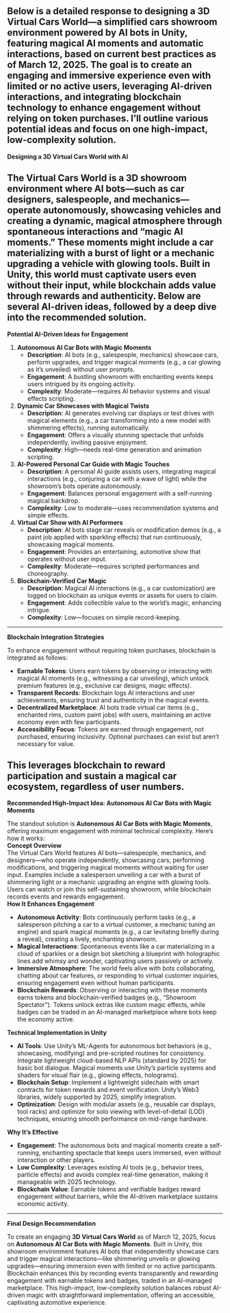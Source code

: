 Below is a detailed response to designing a **3D Virtual Cars World**—a simplified cars showroom environment powered by AI bots in Unity, featuring magical AI moments and automatic interactions, based on current best practices as of March 12, 2025\. The goal is to create an engaging and immersive experience even with limited or no active users, leveraging AI-driven interactions, and integrating blockchain technology to enhance engagement without relying on token purchases. I’ll outline various potential ideas and focus on one high-impact, low-complexity solution.  
---

**Designing a 3D Virtual Cars World with AI**

The **Virtual Cars World** is a 3D showroom environment where AI bots—such as car designers, salespeople, and mechanics—operate autonomously, showcasing vehicles and creating a dynamic, magical atmosphere through spontaneous interactions and “magic AI moments.” These moments might include a car materializing with a burst of light or a mechanic upgrading a vehicle with glowing tools. Built in Unity, this world must captivate users even without their input, while blockchain adds value through rewards and authenticity. Below are several AI-driven ideas, followed by a deep dive into the recommended solution.  
---

**Potential AI-Driven Ideas for Engagement**

1. **Autonomous AI Car Bots with Magic Moments**  
   * **Description**: AI bots (e.g., salespeople, mechanics) showcase cars, perform upgrades, and trigger magical moments (e.g., a car glowing as it’s unveiled) without user prompts.  
   * **Engagement**: A bustling showroom with enchanting events keeps users intrigued by its ongoing activity.  
   * **Complexity**: Moderate—requires AI behavior systems and visual effects scripting.  
2. **Dynamic Car Showcases with Magical Twists**  
   * **Description**: AI generates evolving car displays or test drives with magical elements (e.g., a car transforming into a new model with shimmering effects), running automatically.  
   * **Engagement**: Offers a visually stunning spectacle that unfolds independently, inviting passive enjoyment.  
   * **Complexity**: High—needs real-time generation and animation scripting.  
3. **AI-Powered Personal Car Guide with Magic Touches**  
   * **Description**: A personal AI guide assists users, integrating magical interactions (e.g., conjuring a car with a wave of light) while the showroom’s bots operate autonomously.  
   * **Engagement**: Balances personal engagement with a self-running magical backdrop.  
   * **Complexity**: Low to moderate—uses recommendation systems and simple effects.  
4. **Virtual Car Show with AI Performers**  
   * **Description**: AI bots stage car reveals or modification demos (e.g., a paint job applied with sparkling effects) that run continuously, showcasing magical moments.  
   * **Engagement**: Provides an entertaining, automotive show that operates without user input.  
   * **Complexity**: Moderate—requires scripted performances and choreography.  
5. **Blockchain-Verified Car Magic**  
   * **Description**: Magical AI interactions (e.g., a car customization) are logged on blockchain as unique events or assets for users to claim.  
   * **Engagement**: Adds collectible value to the world’s magic, enhancing intrigue.  
   * **Complexity**: Low—focuses on simple record-keeping.

---

**Blockchain Integration Strategies**

To enhance engagement without requiring token purchases, blockchain is integrated as follows:

* **Earnable Tokens**: Users earn tokens by observing or interacting with magical AI moments (e.g., witnessing a car unveiling), which unlock premium features (e.g., exclusive car designs, magic effects).  
* **Transparent Records**: Blockchain logs AI interactions and user achievements, ensuring trust and authenticity in the magical events.  
* **Decentralized Marketplace**: AI bots trade virtual car items (e.g., enchanted rims, custom paint jobs) with users, maintaining an active economy even with few participants.  
* **Accessibility Focus**: Tokens are earned through engagement, not purchased, ensuring inclusivity. Optional purchases can exist but aren’t necessary for value.

This leverages blockchain to reward participation and sustain a magical car ecosystem, regardless of user numbers.  
---

**Recommended High-Impact Idea: Autonomous AI Car Bots with Magic Moments**

The standout solution is **Autonomous AI Car Bots with Magic Moments**, offering maximum engagement with minimal technical complexity. Here’s how it works:  
**Concept Overview**  
The Virtual Cars World features AI bots—salespeople, mechanics, and designers—who operate independently, showcasing cars, performing modifications, and triggering magical moments without waiting for user input. Examples include a salesperson unveiling a car with a burst of shimmering light or a mechanic upgrading an engine with glowing tools. Users can watch or join this self-sustaining showroom, while blockchain records events and rewards engagement.  
**How It Enhances Engagement**

* **Autonomous Activity**: Bots continuously perform tasks (e.g., a salesperson pitching a car to a virtual customer, a mechanic tuning an engine) and spark magical moments (e.g., a car levitating briefly during a reveal), creating a lively, enchanting showroom.  
* **Magical Interactions**: Spontaneous events like a car materializing in a cloud of sparkles or a design bot sketching a blueprint with holographic lines add whimsy and wonder, captivating users passively or actively.  
* **Immersive Atmosphere**: The world feels alive with bots collaborating, chatting about car features, or responding to virtual customer inquiries, ensuring engagement even without human participants.  
* **Blockchain Rewards**: Observing or interacting with these moments earns tokens and blockchain-verified badges (e.g., “Showroom Spectator”). Tokens unlock extras like custom magic effects, while badges can be traded in an AI-managed marketplace where bots keep the economy active.

**Technical Implementation in Unity**

* **AI Tools**: Use Unity’s ML-Agents for autonomous bot behaviors (e.g., showcasing, modifying) and pre-scripted routines for consistency. Integrate lightweight cloud-based NLP APIs (standard by 2025\) for basic bot dialogue. Magical moments use Unity’s particle systems and shaders for visual flair (e.g., glowing effects, holograms).  
* **Blockchain Setup**: Implement a lightweight sidechain with smart contracts for token rewards and event verification. Unity’s Web3 libraries, widely supported by 2025, simplify integration.  
* **Optimization**: Design with modular assets (e.g., reusable car displays, tool racks) and optimize for solo viewing with level-of-detail (LOD) techniques, ensuring smooth performance on mid-range hardware.

**Why It’s Effective**

* **Engagement**: The autonomous bots and magical moments create a self-running, enchanting spectacle that keeps users immersed, even without interaction or other players.  
* **Low Complexity**: Leverages existing AI tools (e.g., behavior trees, particle effects) and avoids complex real-time generation, making it manageable with 2025 technology.  
* **Blockchain Value**: Earnable tokens and verifiable badges reward engagement without barriers, while the AI-driven marketplace sustains economic activity.

---

**Final Design Recommendation**

To create an engaging **3D Virtual Cars World** as of March 12, 2025, focus on **Autonomous AI Car Bots with Magic Moments**. Built in Unity, this showroom environment features AI bots that independently showcase cars and trigger magical interactions—like shimmering unveils or glowing upgrades—ensuring immersion even with limited or no active participants. Blockchain enhances this by recording events transparently and rewarding engagement with earnable tokens and badges, traded in an AI-managed marketplace. This high-impact, low-complexity solution balances robust AI-driven magic with straightforward implementation, offering an accessible, captivating automotive experience.  
